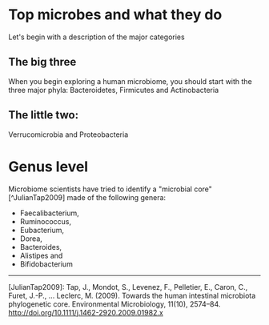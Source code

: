 Top microbes and what they do
=============================

Let's begin with a description of the major categories






The big three
--------------
When you begin exploring a human microbiome, you should start with the three major phyla: Bacteroidetes, Firmicutes and Actinobacteria


The little two: 
---------------
Verrucomicrobia and Proteobacteria



Genus level
===========

Microbiome scientists have tried to identify a "microbial core" [^JulianTap2009] made of the following genera:

* Faecalibacterium,
* Ruminococcus,
* Eubacterium,
* Dorea,
* Bacteroides,
* Alistipes and
* Bifidobacterium





---



[JulianTap2009]: Tap, J., Mondot, S., Levenez, F., Pelletier, E., Caron, C., Furet, J.-P., … Leclerc, M. (2009). Towards the human intestinal microbiota phylogenetic core. Environmental Microbiology, 11(10), 2574–84. http://doi.org/10.1111/j.1462-2920.2009.01982.x
